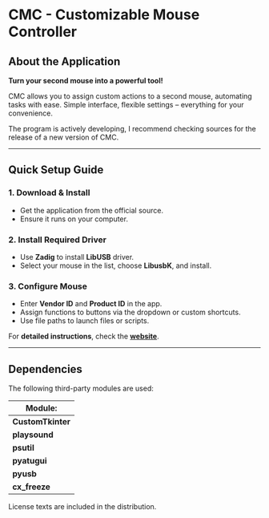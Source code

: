 # CMC - Customizable Mouse Controller

## About the Application

**Turn your second mouse into a powerful tool!**

CMC allows you to assign custom actions to a second mouse, automating tasks with ease. Simple interface, flexible settings – everything for your convenience.

The program is actively developing, I recommend checking sources for the release of a new version of CMC.


---

## Quick Setup Guide

### 1. Download & Install
- Get the application from the official source.
- Ensure it runs on your computer.

### 2. Install Required Driver
- Use **Zadig** to install **LibUSB** driver.
- Select your mouse in the list, choose **LibusbK**, and install.

### 3. Configure Mouse
- Enter **Vendor ID** and **Product ID** in the app.
- Assign functions to buttons via the dropdown or custom shortcuts.
- Use file paths to launch files or scripts.

For **detailed instructions**, check the **[website](https://yakimv.github.io/CMC_page/)**.

---

## Dependencies
The following third-party modules are used:

| Module:   |
|----------|
| **CustomTkinter** |
| **playsound** |
| **psutil** |
| **pyatugui** |
| **pyusb** |
| **cx_freeze** |

License texts are included in the distribution.






